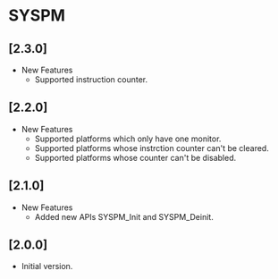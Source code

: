 # SYSPM

## [2.3.0]

- New Features
  - Supported instruction counter.

## [2.2.0]

- New Features
  - Supported platforms which only have one monitor.
  - Supported platforms whose instrction counter can't be cleared.
  - Supported platforms whose counter can't be disabled.

## [2.1.0]

- New Features
  - Added new APIs SYSPM_Init and SYSPM_Deinit.

## [2.0.0]

- Initial version.
